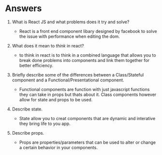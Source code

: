 # Answers

1.  What is React JS and what problems does it try and solve?

    - React is a front end component libary designed by facebook to solve the issue with performance when editing the dom.

1.  What does it mean to _think_ in react?

    - to think in react is to think in a combined language that allows you to break done problems into components and link them together for better efficiency.

1.  Briefly describe some of the differences between a Class/Stateful component and a Functional/Presentational component.

    - Functional components are function with just javascript functions they can take in props but thats about it. Class components however allow for state and props to be used.

1.  Describe state.

    - State allow you to creat components that are dynamic and interative they bring life to you app. 

1.  Describe props.

    - Props are properties/parameters that can be used to alter or change a certain behavior in your components.
